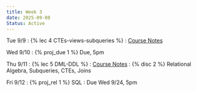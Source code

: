 ```yaml
---
title: Week 3
date: 2025-09-08
Status: Active
---
```


Tue 9/9
: {% lec 4 CTEs-views-subqueries %}
  : [Course Notes](https://data101.org/notes/1-SQL/DML.html)

Wed 9/10
: {% proj_due 1 %} Due, 5pm

Thu 9/11
: {% lec 5 DML-DDL %}
  : [Course Notes](https://data101.org/notes/3-query_perf/indexes.html)
: {% disc 2 %} Relational Algebra, Subqueries, CTEs, Joins

Fri 9/12
: {% proj_rel 1 %} SQL
  : Due Wed 9/24, 5pm
